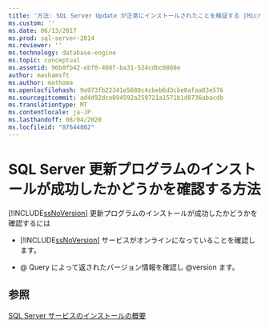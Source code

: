 ```yaml
---
title: '方法: SQL Server Update が正常にインストールされたことを検証する |Microsoft Docs'
ms.custom: ''
ms.date: 06/13/2017
ms.prod: sql-server-2014
ms.reviewer: ''
ms.technology: database-engine
ms.topic: conceptual
ms.assetid: 96b0fb42-ebf0-408f-ba31-524cdbc0860e
author: mashamsft
ms.author: mathoma
ms.openlocfilehash: 9a973fb22341e5688c4cbeb6d3cbe0afaa83e576
ms.sourcegitcommit: ad4d92dce894592a259721a1571b1d8736abacdb
ms.translationtype: MT
ms.contentlocale: ja-JP
ms.lasthandoff: 08/04/2020
ms.locfileid: "87644802"
---
```

# <a name="how-to-validate-successful-installation-of-a-sql-server-update"></a>SQL Server 更新プログラムのインストールが成功したかどうかを確認する方法
  [!INCLUDE[ssNoVersion](../../includes/ssnoversion-md.md)] 更新プログラムのインストールが成功したかどうかを確認するには  
  
-   [!INCLUDE[ssNoVersion](../../includes/ssnoversion-md.md)] サービスがオンラインになっていることを確認します。  
  
-   @ Query によって返されたバージョン情報を確認し @version ます。  
  
## <a name="see-also"></a>参照  
 [SQL Server サービスのインストールの概要](../../../2014/sql-server/install/overview-of-sql-server-servicing-installation.md)  
  
  
